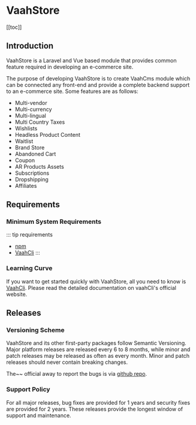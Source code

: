 # VaahStore

[[toc]]

## Introduction
VaahStore is a Laravel and Vue based module that provides common feature required in developing an e-commerce site.

The purpose of developing VaahStore is to create VaahCms module which can be connected any front-end and provide a complete backend support to an e-commerce site. Some features are as follows:

- Multi-vendor
- Multi-currency
- Multi-lingual
- Multi Country Taxes
- Wishlists
- Headless Product Content
- Waitlist
- Brand Store
- Abandoned Cart
- Coupon
- AR Products Assets
- Subscriptions
- Dropshipping
- Affiliates

## Requirements

### Minimum System Requirements

::: tip requirements
- [npm](https://docs.npmjs.com/cli)
- [VaahCli](https://www.npmjs.com/package/vaah)
  :::

### Learning Curve

If you want to get started quickly with VaahStore, all you need to know is [VaahCli](https://www.npmjs.com/package/vaah). Please read the detailed documentation on vaahCli's official website.

## Releases

### Versioning Scheme

VaahStore and its other first-party packages follow Semantic Versioning. Major platform releases are released every 6 to 8 months, while minor and patch releases may be released as often as every month. Minor and patch releases should never contain breaking changes.

The~~ official away to report the bugs is via [github repo](https://github.com/webreinvent/vaahcms/issues).



### Support Policy

For all major releases, bug fixes are provided for 1 years and security fixes are provided for 2 years. These releases provide the longest window of support and maintenance.
